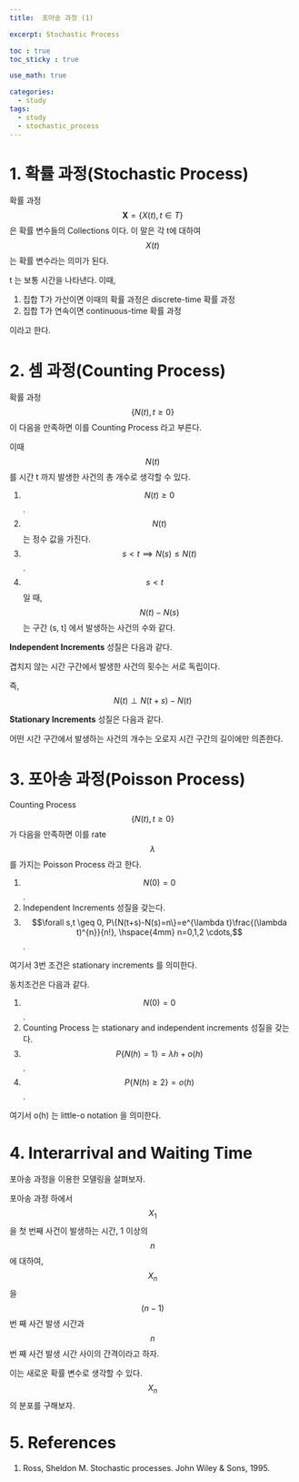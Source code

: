 ```yaml
---
title:  포아송 과정 (1)

excerpt: Stochastic Process  

toc : true
toc_sticky : true  

use_math: true

categories:
  - study
tags:
  - study
  - stochastic_process
---
```


# 1. 확률 과정(Stochastic Process)
확률 과정 $$\mathbf{X} = \{X(t), t \in T\}$$ 은
확률 변수들의 Collections 이다. 이 말은 각 t에 대하여 $$X(t)$$ 는 확률 변수라는 의미가 된다.

t 는 보통 시간을 나타낸다. 이때,

1. 집합 T가 가산이면 이때의 확률 과정은 discrete-time 확률 과정
2. 집합 T가 연속이면 continuous-time 확률 과정

이라고 한다.

# 2. 셈 과정(Counting Process)

확률 과정 $$\{N(t), t \geq 0 \}$$ 이 다음을 만족하면 이를
Counting Process 라고 부른다. 

이때 $$N(t)$$ 를 시간 t 까지 발생한 사건의 총 개수로 생각할 수 있다.

1. $$N(t) \geq 0$$.
2. $$N(t)$$ 는 정수 값을 가진다.
3. $$s<t \implies N(s) \leq N(t)$$.
4. $$s<t \quad$$ 일 때, $$N(t)-N(s)$$ 는 구간 (s, t] 에서 발생하는 사건의 수와 같다.

**Independent Increments** 성질은 다음과 같다.

겹치지 않는 시간 구간에서 발생한 사건의 횟수는 서로 독립이다.

즉, $$N(t) \perp N(t+s)-N(t)$$

 **Stationary Increments** 성질은 다음과 같다.

어떤 시간 구간에서 발생하는 사건의 개수는 오로지 시간 구간의 길이에만 의존한다. 


# 3. 포아송 과정(Poisson Process) 

Counting Process $$\{N(t), t \geq 0 \}$$ 가 다음을 만족하면
이를 rate $$\lambda$$ 를 가지는 Poisson Process 라고 한다. 

1. $$N(0)=0$$.
2. Independent Increments 성질을 갖는다.
3. $$\forall s,t \geq 0, P\{N(t+s)-N(s)=n\}=e^{\lambda t}\frac{(\lambda t)^{n}}{n!}, \hspace{4mm} n=0,1,2 \cdots,$$.

여기서 3번 조건은 stationary increments 를 의미한다.

동치조건은 다음과 같다. 

1. $$N(0)=0$$.
2. Counting Process 는 stationary and independent increments 성질을 갖는다.
3. $$P\{N(h)=1\}=\lambda h+ o(h)$$.
4. $$P\{N(h) \geq 2\} = o(h)$$.

여기서 o(h) 는 little-o notation 을 의미한다.

# 4. Interarrival and Waiting Time
포아송 과정을 이용한 모델링을 살펴보자.

포아송 과정 하에서 $$X_1$$ 을 첫 번째 사건이 발생하는 시간, 1 이상의 $$n$$ 에 대하여, $$X_n$$ 을 $$(n-1)$$ 번 째 사건 발생 시간과 $$n$$ 번 째 사건 발생 시간
사이의 간격이라고 하자.

이는 새로운 확률 변수로 생각할 수 있다. $$X_n$$ 의 분포를 구해보자.


# 5. References

1. Ross, Sheldon M. Stochastic processes. John Wiley & Sons, 1995.